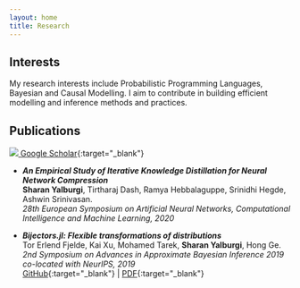 ```yaml
---
layout: home
title: Research
---
```



## Interests
My research interests include Probabilistic Programming Languages, Bayesian and Causal Modelling. I aim to contribute in building efficient modelling and inference methods and practices. 

## Publications


[<img src="https://scholar.google.com/favicon.ico"> Google Scholar](https://scholar.google.com/citations?user=z1plcoUAAAAJ){:target="_blank"}

- ***An Empirical Study of Iterative Knowledge Distillation for Neural Network Compression*** <br>
**Sharan Yalburgi**, Tirtharaj Dash, Ramya Hebbalaguppe, Srinidhi Hegde, Ashwin Srinivasan.<br>
*28th European Symposium on Artificial Neural Networks, Computational Intelligence and Machine Learning, 2020* <br>


- ***Bijectors.jl: Flexible transformations of distributions*** <br>
Tor Erlend Fjelde, Kai Xu, Mohamed Tarek, **Sharan Yalburgi**, Hong Ge. <br>
*2nd Symposium on Advances in Approximate Bayesian Inference 2019 co-located with NeurIPS, 2019* <br>
[GitHub](https://github.com/TuringLang/Bijectors.jl/){:target="_blank"} | [PDF](http://proceedings.mlr.press/v118/fjelde20a/fjelde20a.pdf){:target="_blank"}
